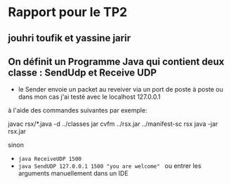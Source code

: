 # Rapport pour le TP2

## jouhri toufik et yassine jarir

## On définit un Programme Java qui contient deux classe : SendUdp et Receive UDP
- le Sender envoie un packet au reveiver via un port de poste à poste ou dans mon cas j'ai testé
avec le localhost 127.0.0.1


à l'aide des commandes suivantes par exemple: 

javac rsx/*.java -d ../classes
jar cvfm ../rsx.jar ../manifest-sc rsx
java -jar rsx.jar

sinon 

 - `java ReceiveUDP 1500 `
 - `java SendUDP 127.0.0.1 1500 "you are welcome" `
 ou entrer les arguments manuellement dans un IDE 